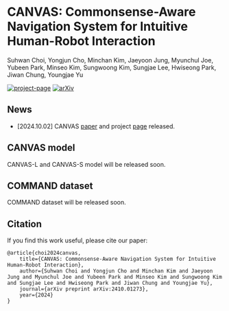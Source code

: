 # CANVAS: Commonsense-Aware Navigation System for Intuitive Human-Robot Interaction
Suhwan Choi, Yongjun Cho, Minchan Kim, Jaeyoon Jung, Myunchul Joe, Yubeen Park, Minseo Kim, Sungwoong Kim, Sungjae Lee, Hwiseong Park, Jiwan Chung, Youngjae Yu

[![project-page](https://img.shields.io/badge/Project%20Page-blue?style=flat-square)](https://worv-ai.github.io/canvas) [![arXiv](https://img.shields.io/badge/arXiv-2410.01273-brightgreen.svg?style=flat-square)](https://arxiv.org/abs/2410.01273)

## News
- [2024.10.02] CANVAS [paper](https://arxiv.org/abs/2410.01273) and project [page](https://worv-ai.github.io/canvas) released.

## CANVAS model
CANVAS-L and CANVAS-S model will be released soon.

## COMMAND dataset
COMMAND dataset will be released soon.

## Citation
If you find this work useful, please cite our paper:
```
@article{choi2024canvas,
    title={CANVAS: Commonsense-Aware Navigation System for Intuitive Human-Robot Interaction}, 
    author={Suhwan Choi and Yongjun Cho and Minchan Kim and Jaeyoon Jung and Myunchul Joe and Yubeen Park and Minseo Kim and Sungwoong Kim and Sungjae Lee and Hwiseong Park and Jiwan Chung and Youngjae Yu},
    journal={arXiv preprint arXiv:2410.01273},
    year={2024}
}
```
